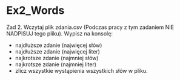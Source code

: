 # Ex2_Words
Zad 2.
Wczytaj plik zdania.csv (Podczas pracy z tym zadaniem NIE NADPISUJ tego pliku).
Wypisz na konsolę:
- najdłuższe zdanie (najwięcej słów)
- najdłuższe zdanie (najwięcej liter)
- najkrotsze zdanie (najmniej słów)
- najkrotsze zdanie (najmniej liter)
- zlicz wszystkie wystąpienia wszystkich słów w pliku.
